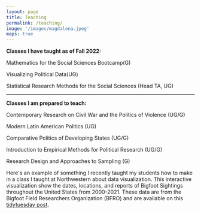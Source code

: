 ```yaml
---
layout: page
title: Teaching
permalink: /teaching/
image: '/images/magdalena.jpeg'
maps: true
---
```


<b>Classes I have taught as of Fall 2022: </b>

Mathematics for the Social Sciences Bootcamp(G) 

Visualizing Political Data(UG) 

Statistical Research Methods for the Social Sciences (Head TA, UG) 

 <hr>

<b>Classes I am prepared to teach: </b>

Contemporary Research on Civil War and the Politics of Violence (UG/G) 

Modern Latin American Politics (UG) 

Comparative Politics of Developing States (UG/G) 

Introduction to Empirical Methods for Political Research (UG/G) 

Research Design and Approaches to Sampling (G) 


Here's an example of something I recently taught my students how to make in a class I taught at Northwestern about data visualization. This interactive visualization show the dates, locations, and reports of Bigfoot Sightings throughout the United States from 2000-2021. These data are from the Bigfoot Field Researchers Organization (BFRO) and are available on this [tidytuesday post](https://github.com/rfordatascience/tidytuesday/tree/master/data/2022/2022-09-13). 

<html-include src="./images/sightings_map.html"></html-include>